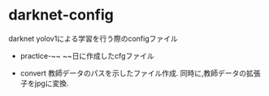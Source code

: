 # darknet-config

darknet yolov1による学習を行う際のconfigファイル

- practice-~~
~~日に作成したcfgファイル

- convert
教師データのパスを示したファイル作成.
同時に,教師データの拡張子をjpgに変換.

